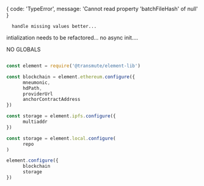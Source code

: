{ code: 'TypeError',
message: 'Cannot read property \'batchFileHash\' of null' }

      handle missing values better...

intialization needs to be refactored... no async init....

NO GLOBALS

```js

const element = require('@transmute/element-lib')

const blockchain = element.ethereum.configure({
      mneumonic,
      hdPath,
      providerUrl
      anchorContractAddress
})

const storage = element.ipfs.configure({
      multiaddr
})

const storage = element.local.configure(
      repo
)

element.configure({
      blockchain
      storage
})

```
